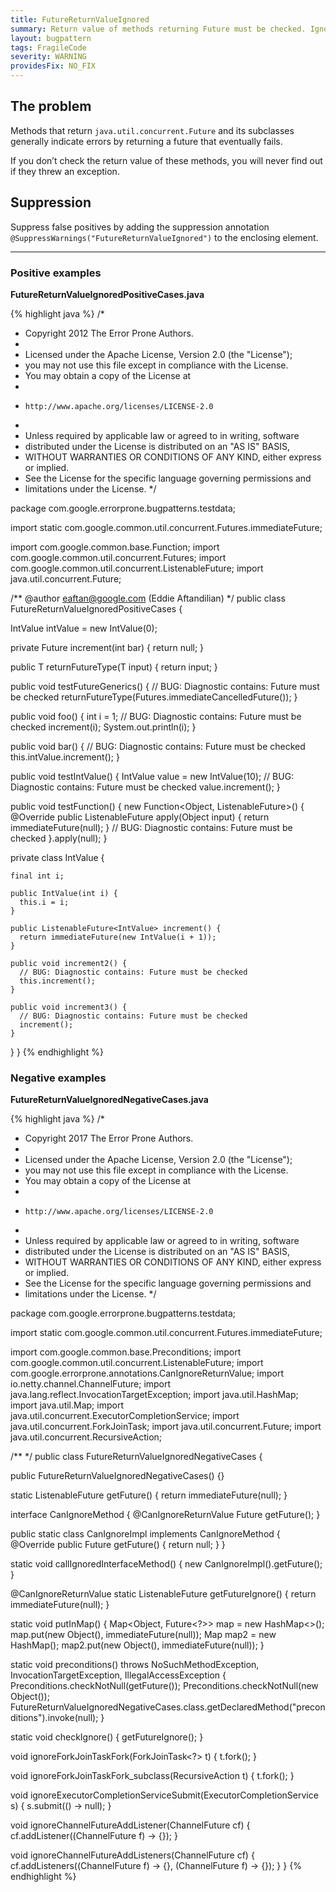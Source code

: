```yaml
---
title: FutureReturnValueIgnored
summary: Return value of methods returning Future must be checked. Ignoring returned Futures suppresses exceptions thrown from the code that completes the Future.
layout: bugpattern
tags: FragileCode
severity: WARNING
providesFix: NO_FIX
---
```


<!--
*** AUTO-GENERATED, DO NOT MODIFY ***
To make changes, edit the @BugPattern annotation or the explanation in docs/bugpattern.
-->

## The problem
Methods that return `java.util.concurrent.Future` and its subclasses generally indicate errors by returning a future that eventually fails.

If you don’t check the return value of these methods, you will never find out if they threw an exception.

## Suppression
Suppress false positives by adding the suppression annotation `@SuppressWarnings("FutureReturnValueIgnored")` to the enclosing element.

----------

### Positive examples
__FutureReturnValueIgnoredPositiveCases.java__

{% highlight java %}
/*
 * Copyright 2012 The Error Prone Authors.
 *
 * Licensed under the Apache License, Version 2.0 (the "License");
 * you may not use this file except in compliance with the License.
 * You may obtain a copy of the License at
 *
 *     http://www.apache.org/licenses/LICENSE-2.0
 *
 * Unless required by applicable law or agreed to in writing, software
 * distributed under the License is distributed on an "AS IS" BASIS,
 * WITHOUT WARRANTIES OR CONDITIONS OF ANY KIND, either express or implied.
 * See the License for the specific language governing permissions and
 * limitations under the License.
 */

package com.google.errorprone.bugpatterns.testdata;

import static com.google.common.util.concurrent.Futures.immediateFuture;

import com.google.common.base.Function;
import com.google.common.util.concurrent.Futures;
import com.google.common.util.concurrent.ListenableFuture;
import java.util.concurrent.Future;

/** @author eaftan@google.com (Eddie Aftandilian) */
public class FutureReturnValueIgnoredPositiveCases {

  IntValue intValue = new IntValue(0);

  private Future<Integer> increment(int bar) {
    return null;
  }

  public <T extends Future> T returnFutureType(T input) {
    return input;
  }

  public void testFutureGenerics() {
    // BUG: Diagnostic contains: Future must be checked
    returnFutureType(Futures.immediateCancelledFuture());
  }

  public void foo() {
    int i = 1;
    // BUG: Diagnostic contains: Future must be checked
    increment(i);
    System.out.println(i);
  }

  public void bar() {
    // BUG: Diagnostic contains: Future must be checked
    this.intValue.increment();
  }

  public void testIntValue() {
    IntValue value = new IntValue(10);
    // BUG: Diagnostic contains: Future must be checked
    value.increment();
  }

  public void testFunction() {
    new Function<Object, ListenableFuture<?>>() {
      @Override
      public ListenableFuture<?> apply(Object input) {
        return immediateFuture(null);
      }
      // BUG: Diagnostic contains: Future must be checked
    }.apply(null);
  }

  private class IntValue {

    final int i;

    public IntValue(int i) {
      this.i = i;
    }

    public ListenableFuture<IntValue> increment() {
      return immediateFuture(new IntValue(i + 1));
    }

    public void increment2() {
      // BUG: Diagnostic contains: Future must be checked
      this.increment();
    }

    public void increment3() {
      // BUG: Diagnostic contains: Future must be checked
      increment();
    }
  }
}
{% endhighlight %}

### Negative examples
__FutureReturnValueIgnoredNegativeCases.java__

{% highlight java %}
/*
 * Copyright 2017 The Error Prone Authors.
 *
 * Licensed under the Apache License, Version 2.0 (the "License");
 * you may not use this file except in compliance with the License.
 * You may obtain a copy of the License at
 *
 *     http://www.apache.org/licenses/LICENSE-2.0
 *
 * Unless required by applicable law or agreed to in writing, software
 * distributed under the License is distributed on an "AS IS" BASIS,
 * WITHOUT WARRANTIES OR CONDITIONS OF ANY KIND, either express or implied.
 * See the License for the specific language governing permissions and
 * limitations under the License.
 */

package com.google.errorprone.bugpatterns.testdata;

import static com.google.common.util.concurrent.Futures.immediateFuture;

import com.google.common.base.Preconditions;
import com.google.common.util.concurrent.ListenableFuture;
import com.google.errorprone.annotations.CanIgnoreReturnValue;
import io.netty.channel.ChannelFuture;
import java.lang.reflect.InvocationTargetException;
import java.util.HashMap;
import java.util.Map;
import java.util.concurrent.ExecutorCompletionService;
import java.util.concurrent.ForkJoinTask;
import java.util.concurrent.Future;
import java.util.concurrent.RecursiveAction;

/** */
public class FutureReturnValueIgnoredNegativeCases {

  public FutureReturnValueIgnoredNegativeCases() {}

  static ListenableFuture<Object> getFuture() {
    return immediateFuture(null);
  }

  interface CanIgnoreMethod {
    @CanIgnoreReturnValue
    Future<Object> getFuture();
  }

  public static class CanIgnoreImpl implements CanIgnoreMethod {
    @Override
    public Future<Object> getFuture() {
      return null;
    }
  }

  static void callIgnoredInterfaceMethod() {
    new CanIgnoreImpl().getFuture();
  }

  @CanIgnoreReturnValue
  static ListenableFuture<Object> getFutureIgnore() {
    return immediateFuture(null);
  }

  static void putInMap() {
    Map<Object, Future<?>> map = new HashMap<>();
    map.put(new Object(), immediateFuture(null));
    Map map2 = new HashMap();
    map2.put(new Object(), immediateFuture(null));
  }

  static void preconditions()
      throws NoSuchMethodException, InvocationTargetException, IllegalAccessException {
    Preconditions.checkNotNull(getFuture());
    Preconditions.checkNotNull(new Object());
    FutureReturnValueIgnoredNegativeCases.class.getDeclaredMethod("preconditions").invoke(null);
  }

  static void checkIgnore() {
    getFutureIgnore();
  }

  void ignoreForkJoinTaskFork(ForkJoinTask<?> t) {
    t.fork();
  }

  void ignoreForkJoinTaskFork_subclass(RecursiveAction t) {
    t.fork();
  }

  void ignoreExecutorCompletionServiceSubmit(ExecutorCompletionService s) {
    s.submit(() -> null);
  }

  void ignoreChannelFutureAddListener(ChannelFuture cf) {
    cf.addListener((ChannelFuture f) -> {});
  }

  void ignoreChannelFutureAddListeners(ChannelFuture cf) {
    cf.addListeners((ChannelFuture f) -> {}, (ChannelFuture f) -> {});
  }
}
{% endhighlight %}

